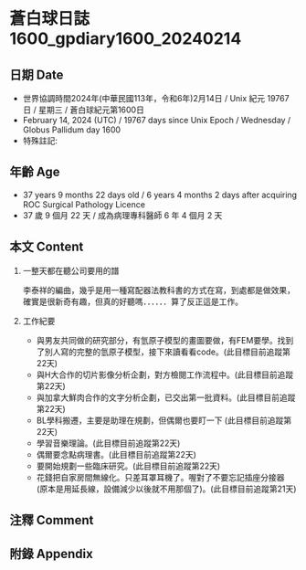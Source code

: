 [_metadata_:encoding]: - "utf-8"
[_metadata_:language]: - "zh-Hant-TW"
[_metadata_:fileformat]: - "markdown"
[_metadata_:MIME_type]: - "text/plain"
[_metadata_:markdown_version]: - "commonmark version 0.30"
[_metadata_:markdown_spec]: - "https://spec.commonmark.org/0.30/"

# 蒼白球日誌1600_gpdiary1600_20240214 #

## 日期 Date ##

* 世界協調時間2024年(中華民國113年，令和6年)2月14日 / Unix 紀元 19767 日 / 星期三 / 蒼白球紀元第1600日
* February 14, 2024 (UTC) / 19767 days since Unix Epoch / Wednesday / Globus Pallidum day 1600
* 特殊註記:

## 年齡 Age ##

* 37 years 9 months 22 days old / 6 years 4 months 2 days after acquiring ROC Surgical Pathology Licence
* 37 歲 9 個月 22 天 / 成為病理專科醫師 6 年 4 個月 2 天

## 本文 Content ##

1. 一整天都在聽公司要用的譜

    李泰祥的編曲，幾乎是用一種寫配器法教科書的方式在寫，到處都是做效果，確實是很新奇有趣，但真的好聽嗎．．．．．．算了反正這是工作。
    
2. 工作紀要

   - 與男友共同做的研究部分，有氫原子模型的畫圖要做，有FEM要學。找到了別人寫的完整的氫原子模型，接下來讀看看code。(此目標目前追蹤第22天)
   - 與H大合作的切片影像分析企劃，對方檢閱工作流程中。(此目標目前追蹤第22天)
   - 與加拿大鮮肉合作的文字分析企劃，已交出第一批資料。(此目標目前追蹤第22天)
   - BL學科搬遷，主要是助理在規劃，但偶爾也要盯一下 (此目標目前追蹤第22天)
   - 學習音樂理論。(此目標目前追蹤第22天)
   - 偶爾要念點病理書。(此目標目前追蹤第22天)
   - 要開始規劃一些臨床研究。(此目標目前追蹤第22天)
   - 花錢把自家房間無線化。只差耳罩耳機了。喔對了不要忘記插座分接器 (原本是用延長線，設備減少以後就不用那個了)。(此目標目前追蹤第21天)


## 注釋 Comment ##


## 附錄 Appendix ##

